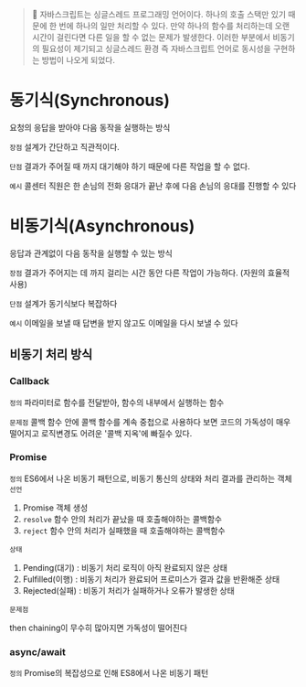 > 📌 자바스크립트는 싱글스레드 프로그래밍 언어이다.
> 하나의 호출 스택만 있기 때문에 한 번에 하나의 일만 처리할 수 있다.
> 만약 하나의 함수를 처리하는데 오랜 시간이 걸린다면 다른 일을 할 수 없는 문제가 발생한다. 이러한 부분에서 비동기의 필요성이 제기되고 싱글스레드 환경 즉 자바스크립트 언어로 동시성을 구현하는 방법이 나오게 되었다.

# 동기식(Synchronous)

요청의 응답을 받아야 다음 동작을 실행하는 방식

`장점` 설계가 간단하고 직관적이다.

`단점` 결과가 주어질 때 까지 대기해야 하기 때문에 다른 작업을 할 수 없다.

`예시` 콜센터 직원은 한 손님의 전화 응대가 끝난 후에 다음 손님의 응대를 진행할 수 있다

# 비동기식(Asynchronous)

응답과 관계없이 다음 동작을 실행할 수 있는 방식

`장점` 결과가 주어지는 데 까지 걸리는 시간 동안 다른 작업이 가능하다. (자원의 효율적 사용)

`단점` 설계가 동기식보다 복잡하다

`예시` 이메일을 보낼 때 답변을 받지 않고도 이메일을 다시 보낼 수 있다

## 비동기 처리 방식

### Callback

`정의` 파라미터로 함수를 전달받아, 함수의 내부에서 실행하는 함수

`문제점` 콜백 함수 안에 콜백 함수를 계속 중첩으로 사용하다 보면 코드의 가독성이 매우 떨어지고 로직변경도 어려운 '콜백 지옥'에 빠질수 있다.

### Promise

`정의` ES6에서 나온 비동기 패턴으로, 비동기 통신의 상태와 처리 결과를 관리하는 객체
`선언`

1. Promise 객체 생성
2. `resolve` 함수 안의 처리가 끝났을 때 호출해야하는 콜백함수
3. `reject` 함수 안의 처리가 실패했을 때 호출해야하는 콜백함수

`상태`

1. Pending(대기) : 비동기 처리 로직이 아직 완료되지 않은 상태
2. Fulfilled(이행) : 비동기 처리가 완료되어 프로미스가 결과 값을 반환해준 상태
3. Rejected(실패) : 비동기 처리가 실패하거나 오류가 발생한 상태

`문제점`

then chaining이 무수히 많아지면 가독성이 떨어진다

### async/await

`정의` Promise의 복잡성으로 인해 ES8에서 나온 비동기 패턴
